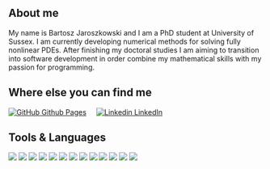 ## About me
My name is Bartosz Jaroszkowski and I am a PhD student at University of Sussex. I am currently developing numerical methods for solving fully nonlinear PDEs. After finishing my doctoral studies I am aiming to transition into software development in order combine my mathematical skills with my passion for programming.

## Where else you can find me
[![GitHub](https://i.stack.imgur.com/tskMh.png) Github Pages](https://bjaroszkowski.github.io) &nbsp;&nbsp;&nbsp; [![Linkedin](https://i.stack.imgur.com/gVE0j.png) LinkedIn](https://www.linkedin.com/in/bartosz-jaroszkowski-a6a513202/)

## Tools & Languages
![](https://img.shields.io/badge/OS-Windows-informational?style=flat&logo=windows&logoColor=white&color=2BECE9)
![](https://img.shields.io/badge/OS-Linux-informational?style=flat&logo=linux&logoColor=white&color=2BECE9)
![](https://img.shields.io/badge/Shell-Bash-informational?style=flat&logo=gnu-bash&logoColor=white&color=2BECE9)
![](https://img.shields.io/badge/Tool-Git-informational?style=flat&logo=git&logoColor=white&color=2BECE9)
![](https://img.shields.io/badge/Code-Python-informational?style=flat&logo=Python&logoColor=white&color=2BECE9)
![](https://img.shields.io/badge/Tools-VSCode-informational?style=flat&logo=visual-studio-code&logoColor=white&color=2BECE9)
![](https://img.shields.io/badge/Code-Java-informational?style=flat&logo=Java&logoColor=white&color=2BECE9)
![](https://img.shields.io/badge/Tool-IntelliJ-informational?style=flat&logo=intellij-idea&logoColor=white&color=2BECE9)
![](https://img.shields.io/badge/Tool-Spring-informational?style=flat&logo=Spring&logoColor=white&color=2BECE9)
![](https://img.shields.io/badge/Tool-Maven-informational?style=flat&logo=apache-maven&logoColor=white&color=2BECE9)
![](https://img.shields.io/badge/Tool-Gradle-informational?style=flat&logo=gradle&logoColor=white&color=2BECE9)
![](https://img.shields.io/badge/Code-C++-informational?style=flat&logo=c%2B%2B&logoColor=white&color=2BECE9)
![](https://img.shields.io/badge/Tool-Visual_Studio-informational?style=flat&logo=visual-studio&logoColor=white&color=2BECE9)

